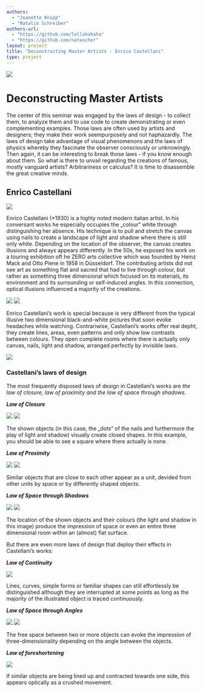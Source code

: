 ```yaml
--- 
authors: 
  - "Jeanette Knipp"
  - "Natalie Schreiber"
authors-url: 
  - "https://github.com/lellahahaha"
  - "https://github.com/natascher"
layout: project
title: "Deconstructing Master Artists - Enrico Castellani"
type: project
---
```


![](./assets/castellani.png) 
# Deconstructing Master Artists
The center of this seminar was engaged by the laws of design - to collect them, to analyze them and to use code to create demonstrating or even complementing examples. Those laws are often used by artists and designers; they make their work seempurposely and not haphazardly. The laws of design take advantage of visual phenomenons and the laws of physics whereby they fascinate the observer consciously or unknowingly. Then again, it can be interesting to break those laws - if you know enough about them. So what is there to unvail regarding the creations of famous, mostly vanguard artists? Arbitrariness or calculus? It is time to disassemble the great creative minds.

## Enrico Castellani

![](./assets/castellani1.png) 

Enrico Castellani (*1930) is a highly noted modern italian artist. In his conversant works he especially occupies the „colour“ white through distinguishing her absence. His technique is to pull and stretch the canvas using nails to create a landscape of light and shadow where there is still only white. Depending on the location of the observer, the canvas creates illusions and always appears differently.
In the 50s, he exposed his work on a touring exhibition oft he ZERO arts collective which was founded by Heinz Mack and Otto Piene in 1958 in Düsseldorf. The contributing artists did not see art as something flat and sacred that had to live through colour, but rather as something three dimensional which focused on its materials, its environment and its surrounding or self-induced angles. In this connection, optical illusions influenced a majority of the creations.

![](./assets/castellani3.png) ![](./assets/castellani4.png) 

Enrico Castellani’s work is special because is very different from the typical illusive two dimensional black-and-white pictures that soon evoke headaches while watching. Contrariwise, Castellani’s works offer real depht, they create lines, areas, even patterns and only show low contrasts between colours. They open complete rooms where there is actually only canvas, nails, light and shadow, arranged perfectly by invisible laws.

![](./assets/castellani2.png) 

### Castellani’s laws of design

The most frequently disposed laws of design in Castellani’s works are *the law of closure, law of proximity and the law of space through shadows*.

***Law of Closure***

![](./assets/superficie_bianca2.png) 
![](./assets/closure.png) 

The shown objects (in this case, the „dots“ of the nails and furthermore the play of light and shadow) visually create closed shapes. In this example, you should be able to see a square where there actually is none.

***Law of Proximity***

![](./assets/superficie_bianca.png)
![](./assets/proximity.png) 

Similar objects that are close to each other appear as a unit, devided from other units by space or by differently shaped objects.

***Law of Space through Shadows***

![](./assets/superficie_aluminio.png)
![](./assets/continuity.png) 

The location of the shown objects and their colours (the light and shadow in this image) produce the impression of space or even an entire three dimensional room within an (almost) flat surface.


But there are even more laws of design that deploy their effects in Castellani’s works:

***Law of Continuity***

![](./assets/spacethroughlightandshadow.png) 

Lines, curves, simple forms or familiar shapes can still effortlessly be distinguished although they are interrupted at some points as long as the majority of the illustrated object is traced continuously. 

***Law of Space through Angles***

![](./assets/superficie_rosso.png) 
![](./assets/spacethroughangles.png) 

The free space between two or more objects can evoke the impression of three-dimensionality depending on the angle between the objects.

***Law of foreshortening***

![](./assets/foreshortening.png) 

If similar objects are being lined up and contracted towards one side, this appears optically as a crushed movement.
